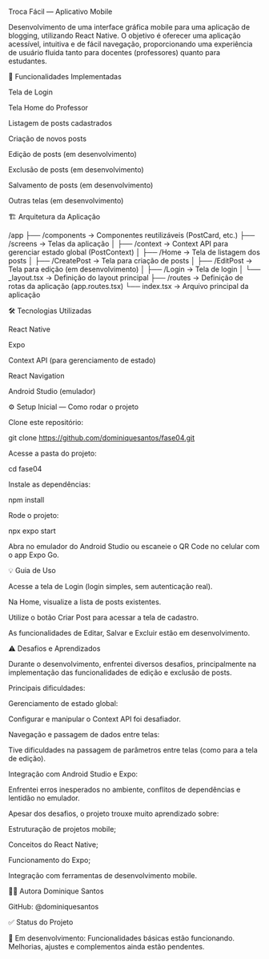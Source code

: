 Troca Fácil — Aplicativo Mobile

Desenvolvimento de uma interface gráfica mobile para uma aplicação de blogging, utilizando React Native. O objetivo é oferecer uma aplicação acessível, intuitiva e de fácil navegação, proporcionando uma experiência de usuário fluida tanto para docentes (professores) quanto para estudantes.

🚀 Funcionalidades Implementadas

Tela de Login

Tela Home do Professor

Listagem de posts cadastrados

Criação de novos posts

Edição de posts (em desenvolvimento)

Exclusão de posts (em desenvolvimento)

Salvamento de posts (em desenvolvimento)

Outras telas (em desenvolvimento)

🏗️ Arquitetura da Aplicação


/app
├── /components           → Componentes reutilizáveis (PostCard, etc.)
├── /screens              → Telas da aplicação
│   ├── /context          → Context API para gerenciar estado global (PostContext)
│   ├── /Home             → Tela de listagem dos posts
│   ├── /CreatePost       → Tela para criação de posts
│   ├── /EditPost         → Tela para edição (em desenvolvimento)
│   ├── /Login            → Tela de login
│   └── _layout.tsx       → Definição do layout principal
├── /routes               → Definição de rotas da aplicação (app.routes.tsx)
└── index.tsx             → Arquivo principal da aplicação

🛠️ Tecnologias Utilizadas

React Native

Expo

Context API (para gerenciamento de estado)

React Navigation

Android Studio (emulador)

⚙️ Setup Inicial — Como rodar o projeto

Clone este repositório:

git clone https://github.com/dominiquesantos/fase04.git

Acesse a pasta do projeto:

cd fase04

Instale as dependências:

npm install

Rode o projeto:

npx expo start

Abra no emulador do Android Studio ou escaneie o QR Code no celular com o app Expo Go.

💡 Guia de Uso

Acesse a tela de Login (login simples, sem autenticação real).

Na Home, visualize a lista de posts existentes.

Utilize o botão Criar Post para acessar a tela de cadastro.

As funcionalidades de Editar, Salvar e Excluir estão em desenvolvimento.

⚠️ Desafios e Aprendizados

Durante o desenvolvimento, enfrentei diversos desafios, principalmente na implementação das funcionalidades de edição e exclusão de posts.

Principais dificuldades:

Gerenciamento de estado global: 

Configurar e manipular o Context API foi desafiador.

Navegação e passagem de dados entre telas: 

Tive dificuldades na passagem de parâmetros entre telas (como para a tela de edição).

Integração com Android Studio e Expo: 

Enfrentei erros inesperados no ambiente, conflitos de dependências e lentidão no emulador.

Apesar dos desafios, o projeto trouxe muito aprendizado sobre:

Estruturação de projetos mobile;

Conceitos do React Native;

Funcionamento do Expo;

Integração com ferramentas de desenvolvimento mobile.

👩‍💻 Autora
Dominique Santos

GitHub: @dominiquesantos

✅ Status do Projeto

🚧 Em desenvolvimento:
Funcionalidades básicas estão funcionando. Melhorias, ajustes e complementos ainda estão pendentes.

